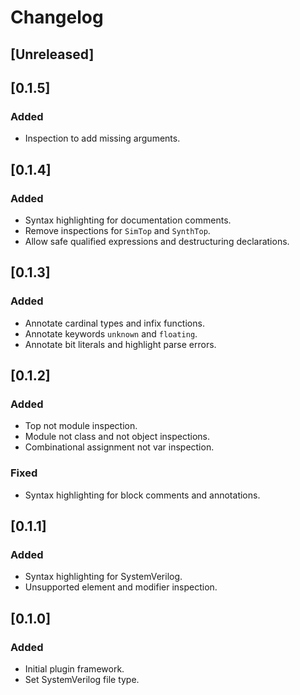# Changelog

## [Unreleased]

## [0.1.5]
### Added
- Inspection to add missing arguments.

## [0.1.4]
### Added
- Syntax highlighting for documentation comments.
- Remove inspections for `SimTop` and `SynthTop`.
- Allow safe qualified expressions and destructuring declarations.

## [0.1.3]
### Added
- Annotate cardinal types and infix functions.
- Annotate keywords `unknown` and `floating`.
- Annotate bit literals and highlight parse errors.

## [0.1.2]
### Added
- Top not module inspection.
- Module not class and not object inspections.
- Combinational assignment not var inspection.

### Fixed
- Syntax highlighting for block comments and annotations.

## [0.1.1]
### Added
- Syntax highlighting for SystemVerilog.
- Unsupported element and modifier inspection.

## [0.1.0]
### Added
- Initial plugin framework.
- Set SystemVerilog file type.